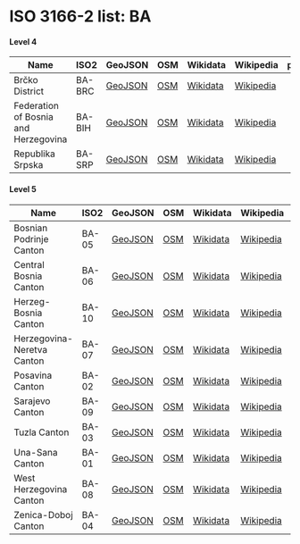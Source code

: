 # ISO 3166-2 list: BA


#### Level 4
Name | ISO2 | GeoJSON | OSM | Wikidata | Wikipedia | population 
--- | --- | --- | --- | --- | --- | --: 
Brčko District | BA-BRC | [GeoJSON](../../export/geojson/q7/iso2/BA/BA-BRC.geojson) | [OSM](https://www.openstreetmap.org/relation/2528143) | [Wikidata](https://www.wikidata.org/wiki/Q194483) | [Wikipedia](http://en.wikipedia.org/wiki/bs%3ABr%C4%8Dko%20Distrikt) | 
Federation of Bosnia and Herzegovina | BA-BIH | [GeoJSON](../../export/geojson/q7/iso2/BA/BA-BIH.geojson) | [OSM](https://www.openstreetmap.org/relation/2528144) | [Wikidata](https://www.wikidata.org/wiki/Q11198) | [Wikipedia](http://en.wikipedia.org/wiki/bs%3AFederacija%20Bosne%20i%20Hercegovine) | 2219220
Republika Srpska | BA-SRP | [GeoJSON](../../export/geojson/q7/iso2/BA/BA-SRP.geojson) | [OSM](https://www.openstreetmap.org/relation/2528145) | [Wikidata](https://www.wikidata.org/wiki/Q11196) | [Wikipedia](http://en.wikipedia.org/wiki/sr%3A%D0%A0%D0%B5%D0%BF%D1%83%D0%B1%D0%BB%D0%B8%D0%BA%D0%B0%20%D0%A1%D1%80%D0%BF%D1%81%D0%BA%D0%B0) | 1228423


#### Level 5
Name | ISO2 | GeoJSON | OSM | Wikidata | Wikipedia | population 
--- | --- | --- | --- | --- | --- | --: 
Bosnian Podrinje Canton | BA-05 | [GeoJSON](../../export/geojson/q7/iso2/BA/BA-05.geojson) | [OSM](https://www.openstreetmap.org/relation/2528146) | [Wikidata](https://www.wikidata.org/wiki/Q18256) | [Wikipedia](http://en.wikipedia.org/wiki/en%3ABosnian-Podrinje%20Canton%20Gora%C5%BEde) | 
Central Bosnia Canton | BA-06 | [GeoJSON](../../export/geojson/q7/iso2/BA/BA-06.geojson) | [OSM](https://www.openstreetmap.org/relation/2528148) | [Wikidata](https://www.wikidata.org/wiki/Q18262) | [Wikipedia](http://en.wikipedia.org/wiki/en%3ACentral%20Bosnia%20Canton) | 
Herzeg-Bosnia Canton | BA-10 | [GeoJSON](../../export/geojson/q7/iso2/BA/BA-10.geojson) | [OSM](https://www.openstreetmap.org/relation/2528147) | [Wikidata](https://www.wikidata.org/wiki/Q18277) | [Wikipedia](http://en.wikipedia.org/wiki/en%3ACanton%2010) | 
Herzegovina-Neretva Canton | BA-07 | [GeoJSON](../../export/geojson/q7/iso2/BA/BA-07.geojson) | [OSM](https://www.openstreetmap.org/relation/2528149) | [Wikidata](https://www.wikidata.org/wiki/Q18273) | [Wikipedia](http://en.wikipedia.org/wiki/en%3AHerzegovina-Neretva%20Canton) | 222007
Posavina Canton | BA-02 | [GeoJSON](../../export/geojson/q7/iso2/BA/BA-02.geojson) | [OSM](https://www.openstreetmap.org/relation/2528150) | [Wikidata](https://www.wikidata.org/wiki/Q18249) | [Wikipedia](http://en.wikipedia.org/wiki/en%3APosavina%20Canton) | 
Sarajevo Canton | BA-09 | [GeoJSON](../../export/geojson/q7/iso2/BA/BA-09.geojson) | [OSM](https://www.openstreetmap.org/relation/2528151) | [Wikidata](https://www.wikidata.org/wiki/Q18276) | [Wikipedia](http://en.wikipedia.org/wiki/en%3ASarajevo%20Canton) | 413593
Tuzla Canton | BA-03 | [GeoJSON](../../export/geojson/q7/iso2/BA/BA-03.geojson) | [OSM](https://www.openstreetmap.org/relation/2528152) | [Wikidata](https://www.wikidata.org/wiki/Q18250) | [Wikipedia](http://en.wikipedia.org/wiki/en%3ATuzla%20Canton) | 
Una-Sana Canton | BA-01 | [GeoJSON](../../export/geojson/q7/iso2/BA/BA-01.geojson) | [OSM](https://www.openstreetmap.org/relation/2528153) | [Wikidata](https://www.wikidata.org/wiki/Q18248) | [Wikipedia](http://en.wikipedia.org/wiki/en%3AUna-Sana%20Canton) | 
West Herzegovina Canton | BA-08 | [GeoJSON](../../export/geojson/q7/iso2/BA/BA-08.geojson) | [OSM](https://www.openstreetmap.org/relation/2528154) | [Wikidata](https://www.wikidata.org/wiki/Q18275) | [Wikipedia](http://en.wikipedia.org/wiki/en%3AWest%20Herzegovina%20Canton) | 
Zenica-Doboj Canton | BA-04 | [GeoJSON](../../export/geojson/q7/iso2/BA/BA-04.geojson) | [OSM](https://www.openstreetmap.org/relation/2528155) | [Wikidata](https://www.wikidata.org/wiki/Q18253) | [Wikipedia](http://en.wikipedia.org/wiki/en%3AZenica-Doboj%20Canton) | 
